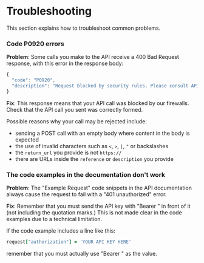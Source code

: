 # Troubleshooting

This section explains how to troubleshoot common problems.

### Code P0920 errors

**Problem**: Some calls you make to the API receive a 400 Bad Request response, with this error in the response body:

```javascript
{
  "code": "P0920",
  "description": "Request blocked by security rules. Please consult API documentation for more information."
}
```

**Fix**: This response means that your API call was blocked by our firewalls. Check that the API call you sent was correctly formed.

Possible reasons why your call may be rejected include:

+ sending a POST call with an empty body where content in the body is expected
+ the use of invalid characters such as ``<``, ``>``, ``|``, ``"`` or backslashes
+ the ``return_url`` you provide is not ``https://``
+ there are URLs inside the ``reference`` or ``description`` you provide


### The code examples in the documentation don't work

**Problem**: The "Example Request" code snippets in the API documentation always cause the request to fail with a "401 unauthorized" error.

**Fix**: Remember that you must send the API key with "Bearer " in front of it (not including the quotation marks.) This is not made clear in the code examples due to a technical limitation.

If the code example includes a line like this:

```ruby
request["authorization"] = 'YOUR API KEY HERE'
```

remember that you must actually use "Bearer <YOUR API KEY>" as the value.

